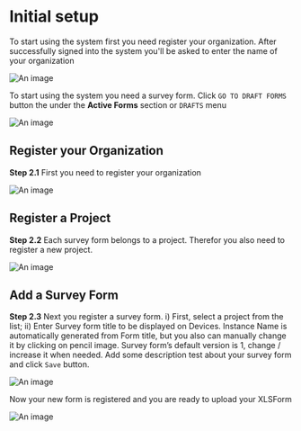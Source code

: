 # Initial setup

To start using the system first you need register your organization. After successfully signed into the system you'll be asked to enter the name of your organization

![An image](/images/s2_0-RegOrganization.png)

To start using the system you need a survey form. Click `GO TO DRAFT FORMS` button the under the **Active Forms** section or `DRAFTS` menu

![An image](/images/s2_0-ActiveForms.png)

## Register your Organization

**Step 2.1** First you need to register your organization

![An image](/images/s2_1-RegOrganization.png)

## Register a Project

**Step 2.2** Each survey form belongs to a project. Therefor you also need to register a new project.

![An image](/images/s2_2-RegProject.png)

## Add a Survey Form

**Step 2.3** Next you register a survey form. i) First, select a project from the list; ii) Enter Survey form title to be displayed on Devices. Instance Name is automatically generated from Form title, but you also can manually change it by clicking on pencil image.  Survey form’s default version is 1, change / increase it when needed. Add some description test about your survey form and click `Save` button.

![An image](/images/s2_3-RegForm.png)

Now your new form is registered and you are ready to upload your XLSForm

![An image](/images/s2_4-NewDraftForm.jpg)